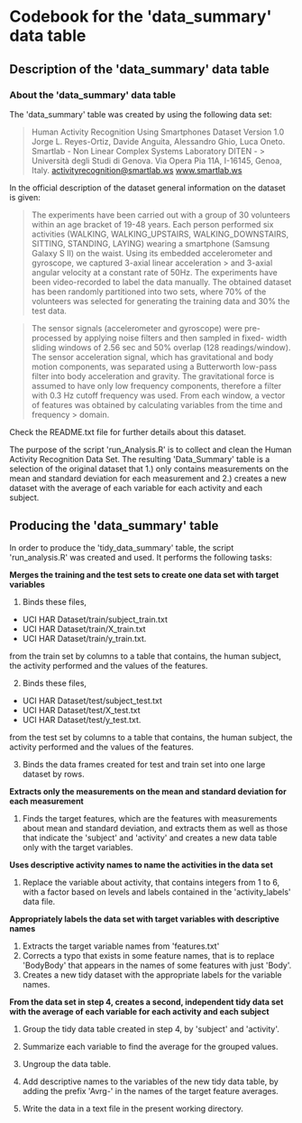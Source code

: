 # Codebook for the 'data_summary' data table

## Description of the 'data_summary' data table

### About the 'data_summary' data table

The 'data_summary' table was created by using the following data set:

> Human Activity Recognition Using Smartphones Dataset Version 1.0
> Jorge L. Reyes-Ortiz, Davide Anguita, Alessandro Ghio, Luca Oneto. Smartlab - Non Linear Complex Systems Laboratory DITEN - > Università degli Studi di Genova. Via Opera Pia 11A, I-16145, Genoa, Italy. activityrecognition@smartlab.ws www.smartlab.ws

In the official description of the dataset general information on the dataset is given:

> The experiments have been carried out with a group of 30 volunteers within an age bracket of 19-48 years. Each person 
> performed six activities (WALKING, WALKING_UPSTAIRS, WALKING_DOWNSTAIRS, SITTING, STANDING, LAYING) wearing a smartphone 
> (Samsung Galaxy S II) on the waist. Using its embedded accelerometer and gyroscope, we captured 3-axial linear acceleration > and 3-axial angular velocity at a constant rate of 50Hz. The experiments have been video-recorded to label the data
> manually. The obtained dataset has been randomly partitioned into two sets, where 70% of the volunteers was selected for 
> generating the training data and 30% the test data. 

> The sensor signals (accelerometer and gyroscope) were pre-processed by applying noise filters and then sampled in fixed-
> width sliding windows of 2.56 sec and 50% overlap (128 readings/window). The sensor acceleration signal, which has 
> gravitational and body motion components, was separated using a Butterworth low-pass filter into body acceleration and 
> gravity. The gravitational force is assumed to have only low frequency components, therefore a filter with 0.3 Hz cutoff 
> frequency was used. From each window, a vector of features was obtained by calculating variables from the time and frequency > domain.

Check the README.txt file for further details about this dataset. 

The purpose of the script 'run_Analysis.R' is to collect and clean the Human Activity Recognition Data Set. The resulting 'Data_Summary' table is a selection of the original dataset that 1.) only contains measurements on the mean and standard deviation for each measurement and 2.) creates a new dataset with the average of each variable for each activity and each subject.

## Producing the 'data_summary' table

In order to produce the 'tidy_data_summary' table, the script 'run_analysis.R' was created and used. It performs the following tasks:

**Merges the training and the test sets to create one data set with target variables**

1. Binds these files,

- UCI HAR Dataset/train/subject_train.txt
- UCI HAR Dataset/train/X_train.txt
- UCI HAR Dataset/train/y_train.txt.

from the train set by columns to a table that contains, the human subject, the activity performed and the values of the features.

2. Binds these files,

- UCI HAR Dataset/test/subject_test.txt
- UCI HAR Dataset/test/X_test.txt
- UCI HAR Dataset/test/y_test.txt.

from the test set by columns to a table that contains, the human subject, the activity performed and the values of the features.

3. Binds the data frames created for test and train set into one large dataset by rows.

**Extracts only the measurements on the mean and standard deviation for each measurement**

1. Finds the target features, which are the features with measurements about mean and standard deviation, and extracts them as well as those that indicate the 'subject' and 'activity' and creates a new data table only with the target variables.

**Uses descriptive activity names to name the activities in the data set**

1. Replace the variable about activity, that contains integers from 1 to 6, with a factor based on levels and labels contained in the 'activity_labels' data file.

**Appropriately labels the data set with target variables with descriptive names**

1. Extracts the target variable names from 'features.txt'
2. Corrects a typo that exists in some feature names, that is to replace 'BodyBody' that appears in the names of some features with just 'Body'.
3. Creates a new tidy dataset with the appropriate labels for the variable names.

**From the data set in step 4, creates a second, independent tidy data set with the average of each variable for each activity and each subject**

1. Group the tidy data table created in step 4, by 'subject' and 'activity'.

2. Summarize each variable to find the average for the grouped values.

3. Ungroup the data table.

4. Add descriptive names to the variables of the new tidy data table, by adding the prefix 'Avrg-' in the names of the target feature averages.

5. Write the data in a text file in the present working directory.

